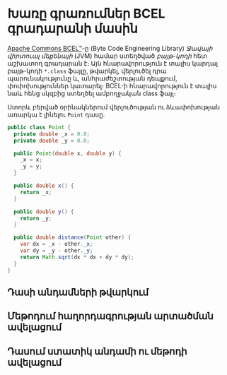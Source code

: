 # Խառը գրառումներ BCEL գրադարանի մասին

[Apache Commons BCEL™](https://commons.apache.org/proper/commons-bcel/)-ը (Byte Code Engineering Library) _Ջավայի վիրտուալ մեքենայի_ (JVM) համար ստեղծված _բայթ-կոդի_ հետ աշխատող գրադարան է։ Այն հնարավորություն է տալիս կարդալ բայթ-կոդի `*.class` ֆայլը, թվարկել, վերլուծել դրա պարունակությունը և, անհրաժեշտության դեպքում, փոփոխություններ կատարել։ BCEL-ի հնարավորություն է տալիս նաև հենց սկզբից ստեղծել ամբողջական class ֆայլ։

Ստորև բերված օրինակներում վերլուծության ու ձևափոխության առարկա է լինելու `Point` դասը.

```Java
public class Point {
  private double _x = 0.0;
  private double _y = 0.0;

  public Point(double x, double y) {
    _x = x;
    _y = y;
  }

  public double x() {
    return _x;
  }

  public double y() {
    return _y;
  }

  public double distance(Point other) {
    var dx = _x - other._x;
    var dy = _y - other._y;
    return Math.sqrt(dx * dx + dy * dy);
  }
}
```

## Դասի անդամների թվարկում

## Մեթոդում հաղորդագրության արտածման ավելացում

## Դասում ստատիկ անդամի ու մեթոդի ավելացում
